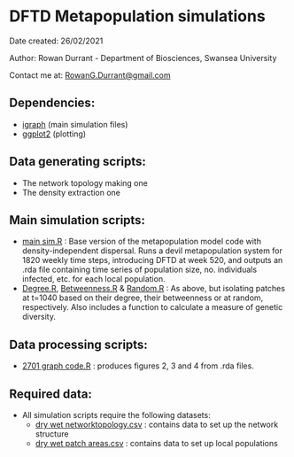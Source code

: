 # DFTD Metapopulation simulations

Date created: 26/02/2021

Author: Rowan Durrant - Department of Biosciences, Swansea University 

Contact me at: RowanG.Durrant@gmail.com


## Dependencies: 
- [igraph](https://igraph.org/r/) (main simulation files)
- [ggplot2](https://ggplot2.tidyverse.org/) (plotting)


## Data generating scripts:
- The network topology making one
- The density extraction one


## Main simulation scripts:
- [main sim.R](R%20Code/main%20sim.R) : Base version of the metapopulation model code with density-independent dispersal. Runs a devil metapopulation system for 1820 weekly time steps, introducing DFTD at week 520, and outputs an .rda file containing time series of population size, no. individuals infected, etc. for each local population.
- [Degree.R](R%20Code/Degree.R), [Betweenness.R](R%20Code/Betweenness.R) & [Random.R](R%20Code/Random.R) : As above, but isolating patches at t=1040 based on their degree, their betweenness or at random, respectively. Also includes a function to calculate a measure of genetic diversity. 


## Data processing scripts:
- [2701 graph code.R](R%20Code/2701%20graph%20code.R) : produces figures 2, 3 and 4 from .rda files.


## Required data:
- All simulation scripts require the following datasets:
  - [dry wet networktopology.csv](Data%20Files/dry%20wet%20networktopology.csv) : contains data to set up the network structure
  - [dry wet patch areas.csv](Data%20Files/dry%20wet%20patch%20areas.csv) : contains data to set up local populations 
